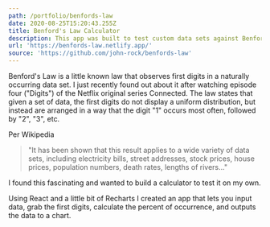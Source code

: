 ```yaml
---
path: /portfolio/benfords-law
date: 2020-08-25T15:20:43.255Z
title: Benford's Law Calculator
description: This app was built to test custom data sets against Benford's Law.
url: 'https://benfords-law.netlify.app/'
source: 'https://github.com/john-rock/benfords-law'
---
```

Benford's Law is a little known law that observes first digits in a naturally occurring data set. I just recently found out about it after watching episode four ("Digits") of the Netflix original series Connected. The law states that given a set of data, the first digits do not display a uniform distribution, but instead are arranged in a way that the digit "1" occurs most often, followed by "2", "3", etc.

Per Wikipedia

> "It has been shown that this result applies to a wide variety of data sets, including electricity bills, street addresses, stock prices, house prices, population numbers, death rates, lengths of rivers..."

I found this fascinating and wanted to build a calculator to test it on my own.

Using React and a little bit of Recharts I created an app that lets you input data, grab the first digits, calculate the percent of occurrence, and outputs the data to a chart.
